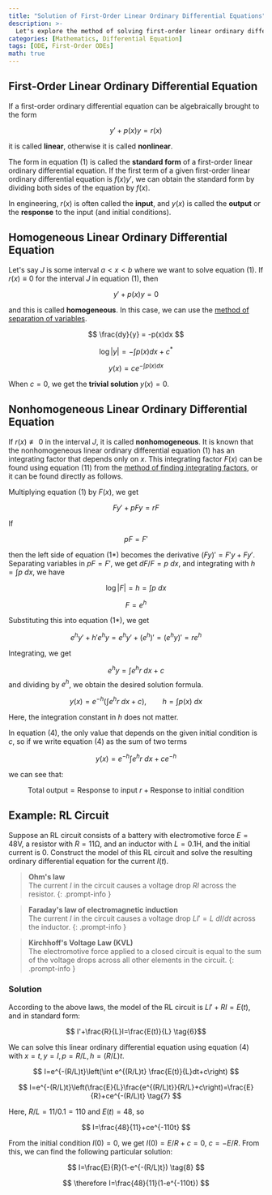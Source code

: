 ```yaml
---
title: "Solution of First-Order Linear Ordinary Differential Equations"
description: >-
  Let's explore the method of solving first-order linear ordinary differential equations.
categories: [Mathematics, Differential Equation]
tags: [ODE, First-Order ODEs]
math: true
---
```


## First-Order Linear Ordinary Differential Equation
If a first-order ordinary differential equation can be algebraically brought to the form

$$ y'+p(x)y=r(x) \tag{1} $$

it is called **linear**, otherwise it is called **nonlinear**.

The form in equation (1) is called the **standard form** of a first-order linear ordinary differential equation. If the first term of a given first-order linear ordinary differential equation is $f(x)y'$, we can obtain the standard form by dividing both sides of the equation by $f(x)$.

In engineering, $r(x)$ is often called the **input**, and $y(x)$ is called the **output** or the **response** to the input (and initial conditions).

## Homogeneous Linear Ordinary Differential Equation
Let's say $J$ is some interval $a<x<b$ where we want to solve equation (1). If $r(x)\equiv 0$ for the interval $J$ in equation (1), then

$$ y'+p(x)y=0 \tag{2}$$

and this is called **homogeneous**. In this case, we can use the [method of separation of variables](/posts/Separation-of-Variables/).

$$ \frac{dy}{y} = -p(x)dx $$

$$ \log |y| = -\int p(x)dx + c^* $$

$$ y(x) = ce^{-\int p(x)dx} \tag{3}$$

When $c=0$, we get the **trivial solution** $y(x)=0$.

## Nonhomogeneous Linear Ordinary Differential Equation
If $r(x)\not\equiv 0$ in the interval $J$, it is called **nonhomogeneous**. It is known that the nonhomogeneous linear ordinary differential equation (1) has an integrating factor that depends only on $x$. This integrating factor $F(x)$ can be found using equation (11) from the [method of finding integrating factors](/posts/Exact-Differential-Equation-and-Integrating-Factor/#method-for-finding-integrating-factors), or it can be found directly as follows.

Multiplying equation (1) by $F(x)$, we get

$$ Fy'+pFy=rF \tag{1*} $$

If

$$ pF=F' $$

then the left side of equation (1*) becomes the derivative $(Fy)'=F'y+Fy'$. Separating variables in $pF=F'$, we get $dF/F=p\ dx$, and integrating with $h=\int p\ dx$, we have

$$ \log |F|=h=\int p\ dx $$

$$ F = e^h $$

Substituting this into equation (1*), we get

$$ e^hy'+h'e^hy=e^hy'+(e^h)'=(e^hy)'=re^h $$

Integrating, we get

$$ e^hy=\int e^hr\ dx + c $$
and dividing by $e^h$, we obtain the desired solution formula.

$$ y(x)=e^{-h}\left(\int e^hr\ dx + c\right),\qquad h=\int p(x)\ dx \tag{4} $$

Here, the integration constant in $h$ does not matter.

In equation (4), the only value that depends on the given initial condition is $c$, so if we write equation (4) as the sum of two terms

$$ y(x)=e^{-h}\int e^hr\ dx + ce^{-h} \tag{4*} $$

we can see that:

$$ \text{Total output}=\text{Response to input }r+\text{Response to initial condition} \tag{5} $$

## Example: RL Circuit
Suppose an RL circuit consists of a battery with electromotive force $E=48\textrm{V}$, a resistor with $R=11\mathrm{\Omega}$, and an inductor with $L=0.1\text{H}$, and the initial current is 0. Construct the model of this RL circuit and solve the resulting ordinary differential equation for the current $I(t)$.
> **Ohm's law**  
> The current $I$ in the circuit causes a voltage drop $RI$ across the resistor.
{: .prompt-info }

> **Faraday's law of electromagnetic induction**  
> The current $I$ in the circuit causes a voltage drop $LI'=L\ dI/dt$ across the inductor.
{: .prompt-info }

> **Kirchhoff's Voltage Law (KVL)**  
> The electromotive force applied to a closed circuit is equal to the sum of the voltage drops across all other elements in the circuit.
{: .prompt-info }

### Solution
According to the above laws, the model of the RL circuit is $LI'+RI=E(t)$, and in standard form:

$$ I'+\frac{R}{L}I=\frac{E(t)}{L} \tag{6}$$

We can solve this linear ordinary differential equation using equation (4) with $x=t, y=I, p=R/L, h=(R/L)t$.

$$ I=e^{-(R/L)t}\left(\int e^{(R/L)t} \frac{E(t)}{L}dt+c\right) $$

$$ I=e^{-(R/L)t}\left(\frac{E}{L}\frac{e^{(R/L)t}}{R/L}+c\right)=\frac{E}{R}+ce^{-(R/L)t} \tag{7} $$

Here, $R/L=11/0.1=110$ and $E(t)=48$, so

$$ I=\frac{48}{11}+ce^{-110t} $$

From the initial condition $I(0)=0$, we get $I(0)=E/R+c=0$, $c=-E/R$. From this, we can find the following particular solution:

$$ I=\frac{E}{R}(1-e^{-(R/L)t}) \tag{8} $$

$$ \therefore I=\frac{48}{11}(1-e^{-110t}) $$